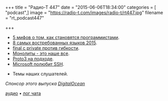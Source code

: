 +++
title = "Радио-Т 447"
date = "2015-06-06T18:34:00"
categories = [ "podcast",]
image = "https://radio-t.com/images/radio-t/rt447.jpg"
filename = "rt_podcast447"

+++

* [5 мифов о том, как становятся программистами](http://prsm.tc/lVJGzU).
* [8 самых востребованных языков 2015](http://www.devbattles.com/en/sand/post-1314-The-8-Most-InDemand-Programming-Languages-of-2015).
* [final с private против гибкости](http://www.brandonsavage.net/what-about-final-and-private/).
* [Монолиты - это наше все](http://prsm.tc/3ugGyf).
* [Proto3 на подходе](https://developers.google.com/protocol-buffers/docs/proto3).
* [Microsoft полюбит SSH](http://blogs.msdn.com/b/looking_forward_microsoft__support_for_secure_shell_ssh1/archive/2015/06/02/managing-looking-forward-mic).
- Темы наших слушателей.

_Спонсор этого выпуска [DigitalOcean](https://www.digitalocean.com)_

[аудио](http://cdn.radio-t.com/rt_podcast447.mp3) • [лог чата](http://chat.radio-t.com/logs/radio-t-447.html)
<audio src="http://cdn.radio-t.com/rt_podcast447.mp3" preload="none"></audio>
